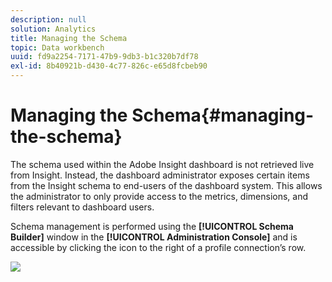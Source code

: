 ```yaml
---
description: null
solution: Analytics
title: Managing the Schema
topic: Data workbench
uuid: fd9a2254-7171-47b9-9db3-b1c320b7df78
exl-id: 8b40921b-d430-4c77-826c-e65d8fcbeb90
---
```

# Managing the Schema{#managing-the-schema}

The schema used within the Adobe Insight dashboard is not retrieved live from Insight. Instead, the dashboard administrator exposes certain items from the Insight schema to end-users of the dashboard system. This allows the administrator to only provide access to the metrics, dimensions, and filters relevant to dashboard users.

Schema management is performed using the **[!UICONTROL Schema Builder]** window in the **[!UICONTROL Administration Console]** and is accessible by clicking the icon to the right of a profile connection’s row.

![](assets/schema_builder.png)
